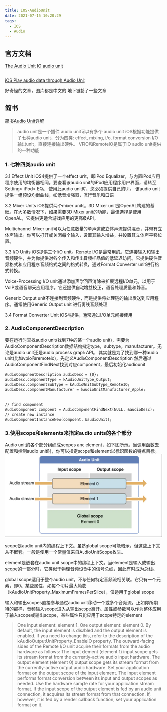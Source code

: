 ```yaml
---
title: IOS-AudioUnit
date: 2021-07-15 10:20:29
tags:
  - IOS
  - Audio
---
```


## 官方文档
[The Audio Unit](https://developer.apple.com/library/archive/documentation/MusicAudio/Conceptual/AudioUnitProgrammingGuide/TheAudioUnit/TheAudioUnit.html#//apple_ref/doc/uid/TP40003278-CH12-SW1)
[IO audio unit](https://developer.apple.com/library/archive/documentation/MusicAudio/Conceptual/AudioUnitHostingGuide_iOS/UsingSpecificAudioUnits/UsingSpecificAudioUnits.html#//apple_ref/doc/uid/TP40009492-CH17-SW1)

## 
[iOS Play audio data through Audio Unit](https://www.programmersought.com/article/38823768580/)

好奇怪的文章，图片都是中文的
地下链接了一些文章

## 简书
[简书Audio Unit详解](https://www.jianshu.com/p/8ce865c9bbac)

> audio unit是一个插件
> audio unit可以有多个
> audio unit iOS根据功能提供了七种audio unit，分为四类: effect, mixing, i/o, format conversion
> I/O输出unit，直接连接输出硬件。
> VPIO和RemoteIO是属于IO audio unit提供的一种功能

### 1. 七种四类audio unit
3.1 Effect Unit
iOS4提供了一个effect unit，即iPod Equalizer，与内置iPod应用程序使用的均衡器相同。要查看该audio unit的iPod应用程序用户界面，请转至Setting> iPod> EQ。 使用此audio unit时，您必须提供自己的UI。 该audio unit提供一组预设均衡曲线，如低音增强器，流行音乐和口语

3.2 Mixer Units
iOS提供两个mixer units。3D Mixer unit是OpenAL构建的基础。在大多数情况下，如果需要3D Mixer unit的功能，最佳选择是使用OpenAL，它提供更适合游戏应用的更高级API。

Multichannel Mixer unit可以为任意数量的单声道或立体声流提供混音，并带有立体声输出。你可以打开或关闭每个输入，设置其输入增益，并设置其立体声平移位置。

3.3 I/O Units
iOS提供三个I/O unit。Remote I/O是最常用的。它连接输入和输出音频硬件，并为你提供对各个传入和传出音频样品值的低延迟访问。它提供硬件音频格式和应用程序音频格式之间的格式转换，通过Format Converter unit进行格式转换。

Voice-Processing I/O unit通过添加声学回声消除来扩展远程I/O单元，以用于VoIP或语音聊天应用程序。它还提供自动增益校正，语音处理质量和静音。

Generic Output unit不连接到音频硬件，而是提供将处理链的输出发送到应用程序。通常使用Generic Output unit 进行离线音频处理

3.4 Format Converter Unit
iOS4提供，通常通过I/O单元间接使用


### 2. AudioComponentDescription
要在运行时查找audio unit(找到7种的某一个audio unit)，需要为AudioComponentDescription数据结构指定type，subtype，manufacturer。无论是audio unit还是audio process graph API。
其实就是为了找到哪一种audio unit(比如vpio和remoteio)，先定义AudioComponentDescription 然后通过AudioComponentFindNext找到对应component，最后初始化audiounit
```
AudioComponentDescription audioDesc = {0};
audioDesc.componentType = kAudioUnitType_Output;
audioDesc.componentSubType = kAudioUnitSubType_RemoteIO;
audioDesc.componentManufacturer = kAudioUnitManufacturer_Apple;


// find component
AudioComponent compoent = AudioComponentFindNext(NULL, &audioDesc);
// create new instance
AudioComponentInstanceNew(compoent, &audioUnit);
```

### 3.使用scope和elements来指定audio units的各个部分
Audio unit的各个部分组织成scopes and element，如下图所示。当调用函数去配置和控制audio unit时，你可以指定scope和element以标识函数的特点目标。
![scope.png](IOS-AudioUnit/scope.png)

scope是audio unit内的编程上下文。虽然global scope可能暗示，但这些上下文从不嵌套。一般是使用一个常量值来自AudioUnitScope枚举。

element是嵌套在audio unit scope中的编程上下文。当element是输入或输出scope的一部分时，它类似于物理音频设备中的信号总线，因此有时成为总线。

global scope适用于整个audio unit，不与任何特定音频流相关联。它只有一个元素，即0。某些属性，如每个切片最大帧数（kAudioUnitProperty_MaximumFramesPerSlice），仅适用于global scope

输入和输出scopes直接参与通过audio unit移动一个或多个音频流。正如你所期待的那样，音频输入scope进入从输出scope离开。属性或参数可以作为整体应用于输入scope或输出scope，某些属性只能应用于scope特定的element

> One input element: element 1. One output element: element 0.
> By default, the input element is disabled and the output element is enabled. If you need to change this, refer to the description of the kAudioOutputUnitProperty_EnableIO property.
> The outward-facing sides of the Remote I/O unit acquire their formats from the audio hardware as follows:
> The input element (element 1) input scope gets its stream format from the currently-active audio input hardware.
> The output element (element 0) output scope gets its stream format from the currently-active output audio hardware.
> Set your application format on the output scope of the input element. The input element performs format conversion between its input and output scopes as needed. Use the hardware sample rate for your application stream format.
> If the input scope of the output element is fed by an audio unit connection, it acquires its stream format from that connection. If, however, it is fed by a render callback function, set your application format on it.



